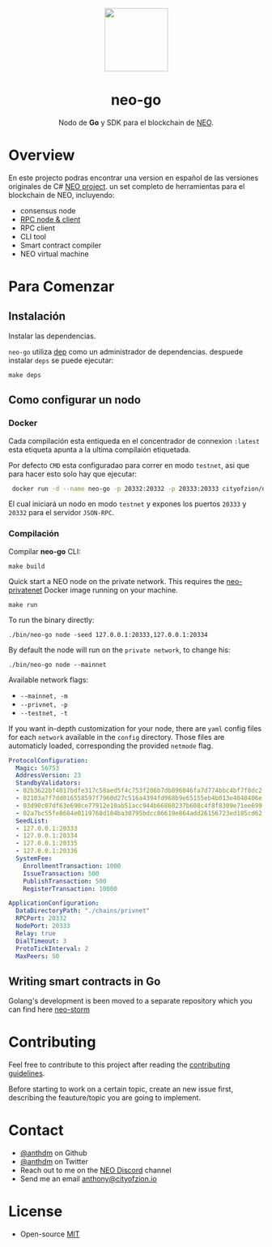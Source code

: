 <p align="center">
<img
    src="https://res.cloudinary.com/latineo/image/upload/c_thumb,w_200,g_face/v1546981349/logo2.png"
    width="125px"
  >
</p>

<h1 align="center">neo-go</h1>

<p align="center">
  Nodo de <b>Go</b> y SDK para el blockchain de <a href="https://neo.org">NEO</a>.
</p>


# Overview

En este projecto podras encontrar una version en español de las versiones originales de  C# [NEO project](https://github.com/neo-project).
un set completo de herramientas para el blockchain de NEO, incluyendo:

- consensus node
- [RPC node & client](https://github.com/CityOfZion/neo-go/tree/master/pkg/rpc/README.md)
- RPC client
- CLI tool
- Smart contract compiler
- NEO virtual machine

# Para Comenzar

## Instalación

Instalar las dependencias.

`neo-go` utiliza [dep](https://github.com/golang/dep) como un administrador de dependencias. despuede instalar `deps`  se puede ejecutar:

```
make deps
```

## Como configurar un nodo

### Docker

Cada compilación esta entiqueda en el concentrador de connexion  `:latest` esta etiqueta apunta a la ultima compilaión etiquetada.

Por defecto `CMD` esta configuradao para correr en modo `testnet`, asi que para hacer esto solo hay que ejecutar:

```bash
 docker run -d --name neo-go -p 20332:20332 -p 20333:20333 cityofzion/neo-go
```

El cual iniciará un nodo en modo `testnet` y expones los puertos `20333` y `20332` para el servidor `JSON-RPC`.


### Compilación

Compilar **neo-go** CLI:

```
make build
```

Quick start a NEO node on the private network. This requires the [neo-privatenet](https://hub.docker.com/r/cityofzion/neo-privatenet/) Docker image running on your machine.

```
make run
```

To run the binary directly:

```
./bin/neo-go node -seed 127.0.0.1:20333,127.0.0.1:20334
```

By default the node will run on the `private network`, to change his:

```
./bin/neo-go node --mainnet
```

Available network flags:
- `--mainnet, -m`
- `--privnet, -p`
- `--testnet, -t`

If you want in-depth customization for your node, there are `yaml` config files for each `network` available in the `config` directory. Those files are automaticly loaded, corresponding the provided `netmode` flag.

```yaml
ProtocolConfiguration:
  Magic: 56753
  AddressVersion: 23
  StandbyValidators:
  - 02b3622bf4017bdfe317c58aed5f4c753f206b7db896046fa7d774bbc4bf7f8dc2
  - 02103a7f7dd016558597f7960d27c516a4394fd968b9e65155eb4b013e4040406e
  - 03d90c07df63e690ce77912e10ab51acc944b66860237b608c4f8f8309e71ee699
  - 02a7bc55fe8684e0119768d104ba30795bdcc86619e864add26156723ed185cd62
  SeedList:
  - 127.0.0.1:20333
  - 127.0.0.1:20334
  - 127.0.0.1:20335
  - 127.0.0.1:20336
  SystemFee:
    EnrollmentTransaction: 1000
    IssueTransaction: 500
    PublishTransaction: 500
    RegisterTransaction: 10000

ApplicationConfiguration:
  DataDirectoryPath: "./chains/privnet"
  RPCPort: 20332
  NodePort: 20333
  Relay: true
  DialTimeout: 3
  ProtoTickInterval: 2
  MaxPeers: 50
```

## Writing smart contracts in Go
Golang's development is been moved to a separate repository which you can find here [neo-storm](https://github.com/CityOfZion/neo-storm) 

# Contributing

Feel free to contribute to this project after reading the
[contributing guidelines](https://github.com/CityOfZion/neo-go/blob/master/CONTRIBUTING.md).

Before starting to work on a certain topic, create an new issue first,
describing the feauture/topic you are going to implement.

# Contact

- [@anthdm](https://github.com/anthdm) on Github
- [@anthdm](https://twitter.com/anthdm) on Twitter
- Reach out to me on the [NEO Discord](https://discordapp.com/invite/R8v48YA) channel
- Send me an email anthony@cityofzion.io

# License

- Open-source [MIT](https://github.com/CityOfZion/neo-go/blob/master/LICENCE.md)
